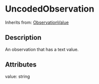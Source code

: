 
# UncodedObservation

Inherits from: [ObservationValue](ObservationValue.md)



## Description

An observation that has a text value.


## Attributes

value: string






